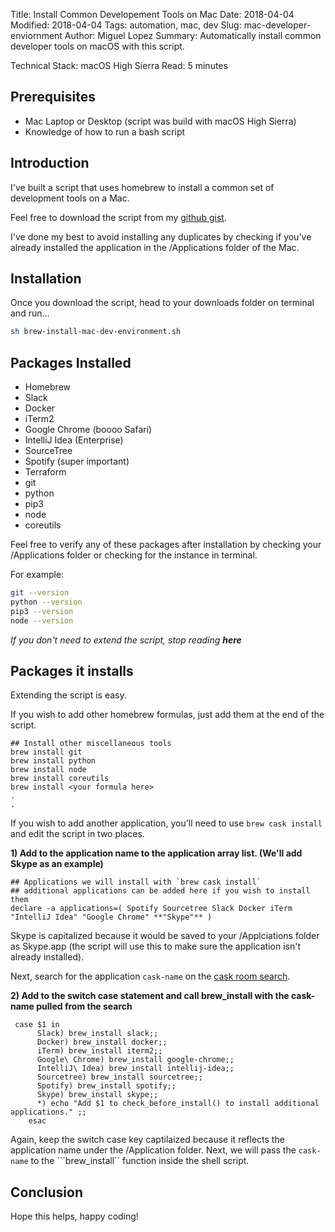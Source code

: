 Title: Install Common Developement Tools on Mac
Date: 2018-04-04
Modified: 2018-04-04
Tags: automation, mac, dev
Slug: mac-developer-enviornment
Author: Miguel Lopez
Summary: Automatically install common developer tools on macOS with this script.


Technical Stack: macOS High Sierra 
Read: 5 minutes 

## **Prerequisites** 

- Mac Laptop or Desktop (script was build with macOS High Sierra)
- Knowledge of how to run a bash script

## **Introduction**

I've built a script that uses homebrew to install a common set of development tools on a Mac. 

Feel free to download the script from my [github gist](https://gist.github.com/lopezm1/16e641918277a4888ee7e88722b2d7dd).

I've done my best to avoid installing any duplicates by checking if you've already installed the application in the /Applications folder of the Mac. 

## **Installation**

Once you download the script, head to your downloads folder on terminal and run...

```sh
sh brew-install-mac-dev-environment.sh
``` 

## **Packages Installed**

- Homebrew
- Slack
- Docker
- iTerm2
- Google Chrome (boooo Safari)
- IntelliJ Idea (Enterprise)
- SourceTree
- Spotify (super important)
- Terraform
- git
- python
- pip3
- node
- coreutils

Feel free to verify any of these packages after installation by checking your /Applications folder or checking for the instance in terminal. 

For example:

```sh
git --version
python --version
pip3 --version
node --version
```

_If you don't need to extend the script, stop reading **here**_

## **Packages it installs**

Extending the script is easy. 

If you wish to add other homebrew formulas, just add them at the end of the script. 

```
## Install other miscellaneous tools
brew install git
brew install python
brew install node
brew install coreutils
brew install <your formula here>
.
.
```

If you wish to add another application, you'll need to use ```brew cask install``` and edit the script in two places.

**1) Add to the application name to the application array list. (We'll add Skype as an example)**

```
## Applications we will install with `brew cask install`
## additional applications can be added here if you wish to install them
declare -a applications=( Spotify Sourcetree Slack Docker iTerm "IntelliJ Idea" "Google Chrome" **"Skype"** )
```
Skype is capitalized because it would be saved to your /Applciations folder as Skype.app (the script will use this to make sure the application isn't already installed).

Next, search for the application ```cask-name``` on the [cask room search](https://caskroom.github.io/search).

**2) Add to the switch case statement and call brew_install with the cask-name pulled from the search**

```
 case $1 in
      Slack) brew_install slack;;
      Docker) brew_install docker;;
      iTerm) brew_install iterm2;;
      Google\ Chrome) brew_install google-chrome;;
      IntelliJ\ Idea) brew_install intellij-idea;;
      Sourcetree) brew_install sourcetree;;
      Spotify) brew_install spotify;;
      Skype) brew_install skype;;
      *) echo "Add $1 to check_before_install() to install additional applications." ;;
    esac
```

Again, keep the switch case key captilaized because it reflects the application name under the /Application folder. Next, we will pass the ```cask-name``` to the ```brew_install`` function inside the shell script. 


## **Conclusion** 

Hope this helps, happy coding!





